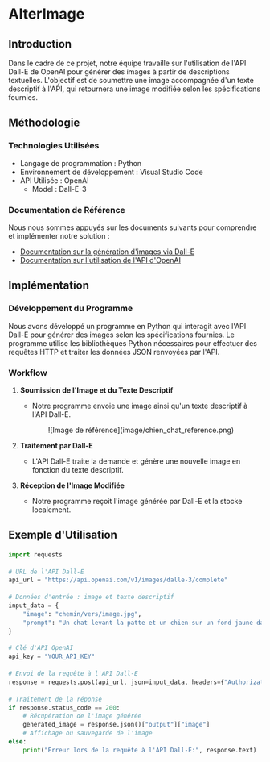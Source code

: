 # AlterImage

## Introduction
Dans le cadre de ce projet, notre équipe travaille sur l'utilisation de l'API Dall-E de OpenAI pour générer des images à partir de descriptions textuelles. L'objectif est de soumettre une image accompagnée d'un texte descriptif à l'API, qui retournera une image modifiée selon les spécifications fournies.

## Méthodologie

### Technologies Utilisées
- Langage de programmation : Python
- Environnement de développement : Visual Studio Code
- API Utilisée : OpenAI
    - Model : Dall-E-3

### Documentation de Référence
Nous nous sommes appuyés sur les documents suivants pour comprendre et implémenter notre solution :
- [Documentation sur la génération d'images via Dall-E](https://platform.openai.com/docs/guides/images)
- [Documentation sur l'utilisation de l'API d'OpenAI](https://platform.openai.com/docs/api-reference/images)

## Implémentation

### Développement du Programme
Nous avons développé un programme en Python qui interagit avec l'API Dall-E pour générer des images selon les spécifications fournies. Le programme utilise les bibliothèques Python nécessaires pour effectuer des requêtes HTTP et traiter les données JSON renvoyées par l'API.

### Workflow
1. **Soumission de l'Image et du Texte Descriptif**
   - Notre programme envoie une image ainsi qu'un texte descriptif à l'API Dall-E.
    <p align="center">![Image de référence](image/chien_chat_reference.png)</p>
    
2. **Traitement par Dall-E**
   - L'API Dall-E traite la demande et génère une nouvelle image en fonction du texte descriptif.
3. **Réception de l'Image Modifiée**
   - Notre programme reçoit l'image générée par Dall-E et la stocke localement.

## Exemple d'Utilisation

```python
import requests

# URL de l'API Dall-E
api_url = "https://api.openai.com/v1/images/dalle-3/complete"

# Données d'entrée : image et texte descriptif
input_data = {
    "image": "chemin/vers/image.jpg",
    "prompt": "Un chat levant la patte et un chien sur un fond jaune dans un style osier. Je veux que le chat ait un chapeau."
}

# Clé d'API OpenAI
api_key = "YOUR_API_KEY"

# Envoi de la requête à l'API Dall-E
response = requests.post(api_url, json=input_data, headers={"Authorization": f"Bearer {api_key}"})

# Traitement de la réponse
if response.status_code == 200:
    # Récupération de l'image générée
    generated_image = response.json()["output"]["image"]
    # Affichage ou sauvegarde de l'image
else:
    print("Erreur lors de la requête à l'API Dall-E:", response.text)
